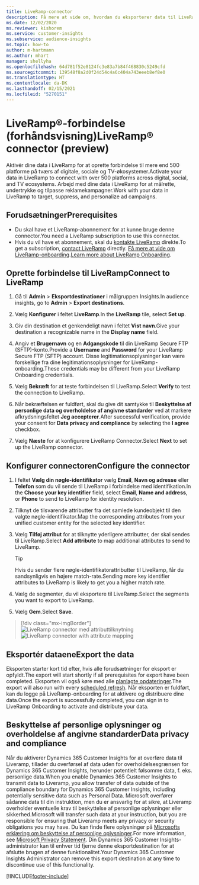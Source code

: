 ```yaml
---
title: LiveRamp-connector
description: Få mere at vide om, hvordan du eksporterer data til LiveRamp.
ms.date: 12/02/2020
ms.reviewer: kishorem
ms.service: customer-insights
ms.subservice: audience-insights
ms.topic: how-to
author: m-hartmann
ms.author: mhart
manager: shellyha
ms.openlocfilehash: 64d781f52e8124fc3e83a7b84f468830c5249cfd
ms.sourcegitcommit: 139548f8a2d0f24d54c4a6c404a743eeeb8ef8e0
ms.translationtype: HT
ms.contentlocale: da-DK
ms.lasthandoff: 02/15/2021
ms.locfileid: "5270151"
---
```

# <a name="liverampreg-connector-preview"></a><span data-ttu-id="911e0-103">LiveRamp&reg;-forbindelse (forhåndsvisning)</span><span class="sxs-lookup"><span data-stu-id="911e0-103">LiveRamp&reg; connector (preview)</span></span>

<span data-ttu-id="911e0-104">Aktivér dine data i LiveRamp for at oprette forbindelse til mere end 500 platforme på tværs af digitale, sociale og TV-økosystemer.</span><span class="sxs-lookup"><span data-stu-id="911e0-104">Activate your data in LiveRamp to connect with over 500 platforms across digital, social, and TV ecosystems.</span></span> <span data-ttu-id="911e0-105">Arbejd med dine data i LiveRamp for at målrette, undertrykke og tilpasse reklamekampagner.</span><span class="sxs-lookup"><span data-stu-id="911e0-105">Work with your data in LiveRamp to target, suppress, and personalize ad campaigns.</span></span>

## <a name="prerequisites"></a><span data-ttu-id="911e0-106">Forudsætninger</span><span class="sxs-lookup"><span data-stu-id="911e0-106">Prerequisites</span></span>

- <span data-ttu-id="911e0-107">Du skal have et LiveRamp-abonnement for at kunne bruge denne connector.</span><span class="sxs-lookup"><span data-stu-id="911e0-107">You need a LiveRamp subscription to use this connector.</span></span>
- <span data-ttu-id="911e0-108">Hvis du vil have et abonnement, skal du [kontakte LiveRamp](https://liveramp.com/contact/) direkte.</span><span class="sxs-lookup"><span data-stu-id="911e0-108">To get a subscription, [contact LiveRamp](https://liveramp.com/contact/) directly.</span></span> <span data-ttu-id="911e0-109">[Få mere at vide om LiveRamp-onboarding](https://liveramp.com/our-platform/data-onboarding/).</span><span class="sxs-lookup"><span data-stu-id="911e0-109">[Learn more about LiveRamp Onboarding](https://liveramp.com/our-platform/data-onboarding/).</span></span>

## <a name="connect-to-liveramp"></a><span data-ttu-id="911e0-110">Oprette forbindelse til LiveRamp</span><span class="sxs-lookup"><span data-stu-id="911e0-110">Connect to LiveRamp</span></span>

1. <span data-ttu-id="911e0-111">Gå til **Admin** > **Eksportdestinationer** i målgruppen Insights.</span><span class="sxs-lookup"><span data-stu-id="911e0-111">In audience insights, go to **Admin** > **Export destinations**.</span></span>

1. <span data-ttu-id="911e0-112">Vælg **Konfigurer** i feltet **LiveRamp**.</span><span class="sxs-lookup"><span data-stu-id="911e0-112">In the **LiveRamp** tile, select **Set up**.</span></span>

1. <span data-ttu-id="911e0-113">Giv din destination et genkendeligt navn i feltet **Vist navn**.</span><span class="sxs-lookup"><span data-stu-id="911e0-113">Give your destination a recognizable name in the **Display name** field.</span></span>

1. <span data-ttu-id="911e0-114">Angiv et **Brugernavn** og en **Adgangskode** til din LiveRamp Secure FTP (SFTP)-konto.</span><span class="sxs-lookup"><span data-stu-id="911e0-114">Provide a **Username** and **Password** for your LiveRamp Secure FTP (SFTP) account.</span></span>
<span data-ttu-id="911e0-115">Disse legitimationsoplysninger kan være forskellige fra dine legitimationsoplysninger for LiveRamp-onboarding.</span><span class="sxs-lookup"><span data-stu-id="911e0-115">These credentials may be different from your LiveRamp Onboarding credentials.</span></span>

1. <span data-ttu-id="911e0-116">Vælg **Bekræft** for at teste forbindelsen til LiveRamp.</span><span class="sxs-lookup"><span data-stu-id="911e0-116">Select **Verify** to test the connection to LiveRamp.</span></span>

1. <span data-ttu-id="911e0-117">Når bekræftelsen er fuldført, skal du give dit samtykke til **Beskyttelse af personlige data og overholdelse af angivne standarder** ved at markere afkrydsningsfeltet **Jeg accepterer**.</span><span class="sxs-lookup"><span data-stu-id="911e0-117">After successful verification, provide your consent for **Data privacy and compliance** by selecting the **I agree** checkbox.</span></span>

1. <span data-ttu-id="911e0-118">Vælg **Næste** for at konfigurere LiveRamp Connector.</span><span class="sxs-lookup"><span data-stu-id="911e0-118">Select **Next** to set up the LiveRamp connector.</span></span>

## <a name="configure-the-connector"></a><span data-ttu-id="911e0-119">Konfigurer connectoren</span><span class="sxs-lookup"><span data-stu-id="911e0-119">Configure the connector</span></span>

1. <span data-ttu-id="911e0-120">I feltet **Vælg din nøgle-identifikator** vælg **Email**, **Navn og adresse** eller **Telefon** som du vil sende til LiveRamp i forbindelse med identifikation.</span><span class="sxs-lookup"><span data-stu-id="911e0-120">In the **Choose your key identifier** field, select **Email**,  **Name and address**, or **Phone** to send to LiveRamp for identity resolution.</span></span>

1. <span data-ttu-id="911e0-121">Tilknyt de tilsvarende attributter fra det samlede kundeobjekt til den valgte nøgle-identifikator.</span><span class="sxs-lookup"><span data-stu-id="911e0-121">Map the corresponding attributes from your unified customer entity for the selected key identifier.</span></span>

1. <span data-ttu-id="911e0-122">Vælg **Tilføj attribut** for at tilknytte yderligere attributter, der skal sendes til LiveRamp.</span><span class="sxs-lookup"><span data-stu-id="911e0-122">Select **Add attribute** to map additional attributes to send to LiveRamp.</span></span>

   > [!TIP]
   > <span data-ttu-id="911e0-123">Hvis du sender flere nøgle-identifikatorattributter til LiveRamp, får du sandsynligvis en højere match-rate.</span><span class="sxs-lookup"><span data-stu-id="911e0-123">Sending more key identifier attributes to LiveRamp is likely to get you a higher match rate.</span></span>

1. <span data-ttu-id="911e0-124">Vælg de segmenter, du vil eksportere til LiveRamp.</span><span class="sxs-lookup"><span data-stu-id="911e0-124">Select the segments you want to export to LiveRamp.</span></span>

1. <span data-ttu-id="911e0-125">Vælg **Gem**.</span><span class="sxs-lookup"><span data-stu-id="911e0-125">Select **Save**.</span></span>

> [!div class="mx-imgBorder"]
> <span data-ttu-id="911e0-126">![LiveRamp connector med attributtilknytning](media/export-liveramp-segments.png "LiveRamp connector med attributtilknytning")</span><span class="sxs-lookup"><span data-stu-id="911e0-126">![LiveRamp connector with attribute mapping](media/export-liveramp-segments.png "LiveRamp connector with attribute mapping")</span></span>

## <a name="export-the-data"></a><span data-ttu-id="911e0-127">Eksportér dataene</span><span class="sxs-lookup"><span data-stu-id="911e0-127">Export the data</span></span>

<span data-ttu-id="911e0-128">Eksporten starter kort tid efter, hvis alle forudsætninger for eksport er opfyldt.</span><span class="sxs-lookup"><span data-stu-id="911e0-128">The export will start shortly if all prerequisites for export have been completed.</span></span> <span data-ttu-id="911e0-129">Eksporten vil også køre med alle [planlagte opdateringer](system.md#schedule-tab).</span><span class="sxs-lookup"><span data-stu-id="911e0-129">The export will also run with every [scheduled refresh](system.md#schedule-tab).</span></span>
<span data-ttu-id="911e0-130">Når eksporten er fuldført, kan du logge på LiveRamp-onboarding for at aktivere og distribuere dine data.</span><span class="sxs-lookup"><span data-stu-id="911e0-130">Once the export is successfully completed, you can sign in to LiveRamp Onboarding to activate and distribute your data.</span></span>

## <a name="data-privacy-and-compliance"></a><span data-ttu-id="911e0-131">Beskyttelse af personlige oplysninger og overholdelse af angivne standarder</span><span class="sxs-lookup"><span data-stu-id="911e0-131">Data privacy and compliance</span></span>

<span data-ttu-id="911e0-132">Når du aktiverer Dynamics 365 Customer Insights for at overføre data til Liveramp, tillader du overførsel af data uden for overholdelsesgrænsen for Dynamics 365 Customer Insights, herunder potentielt følsomme data, f. eks. personlige data.</span><span class="sxs-lookup"><span data-stu-id="911e0-132">When you enable Dynamics 365 Customer Insights to transmit data to Liveramp, you allow transfer of data outside of the compliance boundary for Dynamics 365 Customer Insights, including potentially sensitive data such as Personal Data.</span></span> <span data-ttu-id="911e0-133">Microsoft overfører sådanne data til din instruktion, men du er ansvarlig for at sikre, at Liveramp overholder eventuelle krav til beskyttelse af personlige oplysninger eller sikkerhed.</span><span class="sxs-lookup"><span data-stu-id="911e0-133">Microsoft will transfer such data at your instruction, but you are responsible for ensuring that Liveramp meets any privacy or security obligations you may have.</span></span> <span data-ttu-id="911e0-134">Du kan finde flere oplysninger på [Microsofts erklæring om beskyttelse af personlige oplysninger](https://go.microsoft.com/fwlink/?linkid=396732).</span><span class="sxs-lookup"><span data-stu-id="911e0-134">For more information, see [Microsoft Privacy Statement](https://go.microsoft.com/fwlink/?linkid=396732).</span></span>
<span data-ttu-id="911e0-135">Din Dynamics 365 Customer Insights-administrator kan til enhver tid fjerne denne eksportdestination for at afslutte brugen af denne funktionalitet.</span><span class="sxs-lookup"><span data-stu-id="911e0-135">Your Dynamics 365 Customer Insights Administrator can remove this export destination at any time to discontinue use of this functionality.</span></span>

[!INCLUDE[footer-include](../includes/footer-banner.md)]